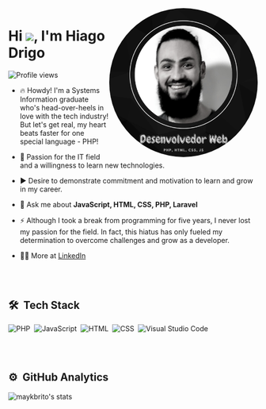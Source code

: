 <img align="right" height="300em" src="https://github.com/hiagodrigo/hiagodrigo/blob/main/Git%20Profile%20Picture.png" style="border-radius: 50%" />
<h1 align="left">Hi <img src="https://i.giphy.com/media/w1OBpBd7kJqHrJnJ13/giphy.webp" height="35px">, I'm Hiago Drigo</h1>
<p align="left"> <img src="https://komarev.com/ghpvc/?username=hiagodrigo&color=yellow" alt="Profile views" /> </p>

- 🔥 Howdy! I'm a Systems Information graduate who's head-over-heels in love with the tech industry! But let's get real, my heart beats faster for one special language - PHP!

- 🔭 Passion for the IT field and a willingness to learn new technologies.

- ▶️ Desire to demonstrate commitment and motivation to learn and grow in my career.

- 💬 Ask me about **JavaScript, HTML, CSS, PHP, Laravel**

- ⚡ Although I took a break from programming for five years, I never lost my passion for the field. In fact, this hiatus has only fueled my determination to overcome challenges and grow as a developer.

- 👨‍💻 More at [LinkedIn](https://www.linkedin.com/in/hiago-drigo/)


<br><br>

## 🛠 &nbsp;Tech Stack

![PHP](https://img.shields.io/badge/-PHP-05122A?style=flat&logo=php)&nbsp;
![JavaScript](https://img.shields.io/badge/-JavaScript-05122A?style=flat&logo=javascript)&nbsp;
![HTML](https://img.shields.io/badge/-HTML-05122A?style=flat&logo=HTML5)&nbsp;
![CSS](https://img.shields.io/badge/-CSS-05122A?style=flat&logo=CSS3&logoColor=1572B6)&nbsp;
![Visual Studio Code](https://img.shields.io/badge/-Visual%20Studio%20Code-05122A?style=flat&logo=visual-studio-code&logoColor=007ACC)&nbsp;

<br><br>

## ⚙️ &nbsp;GitHub Analytics

<p align="left">
<img width="530em" src="https://github-readme-stats.vercel.app/api?username=hiagodrigo&show_icons=true&theme=vision-friendly-dark" alt="maykbrito's stats"/>
<!--<img width="530em" src="https://github-readme-stats.vercel.app/api/top-langs/?username=hiagodrigo&layout=compact&theme=vision-friendly-dark" alt="HiagoDrigo's most languages"/>-->
</p>


<br><br>


